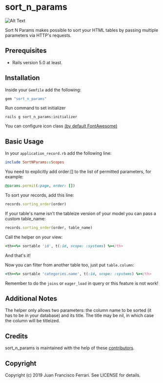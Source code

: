 # sort_n_params

![Alt Text](https://media.giphy.com/media/Ii4bBTw8tBTESSQOJ7/giphy.gif)

Sort N Params makes possible to sort your HTML tables by passing multiple parameters via HTTP's requests.

## Prerequisites

- Rails version 5.0 at least.

## Installation

Inside your `Gemfile` add the following:

```ruby
gem "sort_n_params"
```

Run command to set initializer

```
rails g sort_n_params:initializer
```

You can configure icon class [(by default FontAwesome)](https://github.com/bokmann/font-awesome-rails)


## Basic Usage

In your `application_record.rb` add the following line:
```ruby
include SortNParams::Scopes
```

You need to explicitly add order:[] to the list of permitted parameters, for example:

```ruby
@params.permit(:page, order: [])
```

To sort your records, add this line:
```ruby
records.sorting_order(order)
```

If your table's name isn't the tableize version of your model you can pass a custom table_name:
```ruby
records.sorting_order(order, table_name)
```

Call the helper on your view:
```ruby
<th><%= sortable 'id', t(:id, scope: :systems) %></th>
```
And that's it!

Now you can filter from another table too, just put `table.column`:
```ruby
<th><%= sortable 'categories.name', t(:id, scope: :systems) %></th>
```
Remember to do the `joins` or `eager_load` in query or this feature is not work!


## Additional Notes

The helper only allows two parameters: the column name to be sorted (it has to be in your database) and its title.
The title may be nil, in which case the column will be titleized.

## Credits

sort_n_params is maintained with the help of these [contributors](https://github.com/JuannFerrari/sort_n_params/graphs/contributors).

## Copyright

Copyright (c) 2019 Juan Francisco Ferrari. See LICENSE for details.
